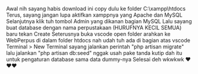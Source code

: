 Awal nih sayang habis download ini copy dulu ke folder C:\xampp\htdocs
Terus, sayang jangan lupa aktifkan xamppnya yang Apache dan MySQL
Selanjutnya klik tuh tombol Admin yang dikanan bagian MySQL
Lalu sayang buat database dengan nama perpustakaan (HURUFNYA KECIL SEMUA) baru tekan Create
Seterusnya buka vscode open folder arahkan ke WebPerpus di dalam folder htdocs
nah udah tuh ada di bagian atas vscode Terminal > New Terminal
sayang jalankan perintah "php artisan migrate"
lalu jalankan "php artisan db:seed"
nggak usah pake tanda kutip
dah itu untuk pengaturan database sama data dummy-nya
Selesai deh wkwkwk ❤❤❤